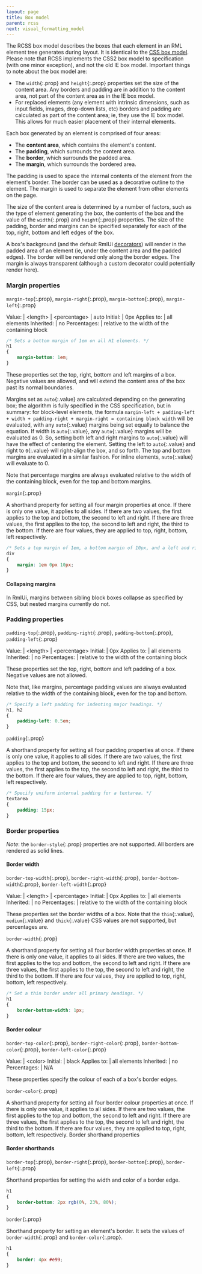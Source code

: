 ```yaml
---
layout: page
title: Box model
parent: rcss
next: visual_formatting_model
---
```


 The RCSS box model describes the boxes that each element in an RML element tree generates during layout. It is identical to the [CSS box model](http://www.w3.org/TR/REC-CSS2/box.html). Please note that RCSS implements the CSS2 box model to specification (with one minor exception), and not the old IE box model. Important things to note about the box model are:

* The `width`{:.prop} and `height`{:.prop} properties set the size of the content area. Any borders and padding are in addition to the content area, not part of the content area as in the IE box model.
* For replaced elements (any element with intrinsic dimensions, such as input fields, images, drop-down lists, etc) borders and padding are calculated as part of the content area; ie, they use the IE box model. This allows for much easier placement of their internal elements. 

Each box generated by an element is comprised of four areas:

* The **content area**, which contains the element's content.
* The **padding**, which surrounds the content area.
* The **border**, which surrounds the padded area.
* The **margin**, which surrounds the bordered area. 

The padding is used to space the internal contents of the element from the element's border. The border can be used as a decorative outline to the element. The margin is used to separate the element from other elements on the page.

The size of the content area is determined by a number of factors, such as the type of element generating the box, the contents of the box and the value of the `width`{:.prop} and `height`{:.prop} properties. The size of the padding, border and margins can be specified separately for each of the top, right, bottom and left edges of the box.

A box's background (and the default RmlUi [decorators](decorators.html)) will render in the padded area of an element (ie, under the content area and the padded edges). The border will be rendered only along the border edges. The margin is always transparent (although a custom decorator could potentially render here).

### Margin properties

`margin-top`{:.prop}, `margin-right`{:.prop}, `margin-bottom`{:.prop}, `margin-left`{:.prop}

Value: | \<length\> \| \<percentage\> \| auto
Initial: | 0px
Applies to: | all elements
Inherited: | no
Percentages: | relative to the width of the containing block

```css
/* Sets a bottom margin of 1em on all H1 elements. */
h1
{
	margin-bottom: 1em;
}
```

These properties set the top, right, bottom and left margins of a box. Negative values are allowed, and will extend the content area of the box past its normal boundaries.

Margins set as `auto`{:.value} are calculated depending on the generating box; the algorithm is fully specified in the CSS specification, but in summary: for block-level elements, the formula `margin-left + padding-left + width + padding-right + margin-right = containing block width` will be evaluated, with any `auto`{:.value} margins being set equally to balance the equation. If width is `auto`{:.value}, any `auto`{:.value} margins will be evaluated as 0. So, setting both left and right margins to `auto`{:.value} will have the effect of centering the element. Setting the left to `auto`{:.value} and right to `0`{:.value} will right-align the box, and so forth. The top and bottom margins are evaluated in a similar fashion. For inline elements, `auto`{:.value} will evaluate to 0.

Note that percentage margins are always evaluated relative to the width of the containing block, even for the top and bottom margins.

`margin`{:.prop}

A shorthand property for setting all four margin properties at once. If there is only one value, it applies to all sides. If there are two values, the first applies to the top and bottom, the second to left and right. If there are three values, the first applies to the top, the second to left and right, the third to the bottom. If there are four values, they are applied to top, right, bottom, left respectively.

```css
/* Sets a top margin of 1em, a bottom margin of 10px, and a left and right margin of 0px on all div elements. */
div
{
	margin: 1em 0px 10px;
}
```

#### Collapsing margins

In RmlUi, margins between sibling block boxes collapse as specified by CSS, but nested margins currently do not.

### Padding properties

`padding-top`{:.prop}, `padding-right`{:.prop}, `padding-bottom`{:.prop}, `padding-left`{:.prop}

Value: | \<length\> \| \<percentage\>
Initial: | 0px
Applies to: | all elements
Inherited: | no
Percentages: | relative to the width of the containing block

These properties set the top, right, bottom and left padding of a box. Negative values are not allowed.

Note that, like margins, percentage padding values are always evaluated relative to the width of the containing block, even for the top and bottom.

```css
/* Specify a left padding for indenting major headings. */
h1, h2
{
	padding-left: 0.5em;
}
```

`padding`{:.prop}

A shorthand property for setting all four padding properties at once. If there is only one value, it applies to all sides. If there are two values, the first applies to the top and bottom, the second to left and right. If there are three values, the first applies to the top, the second to left and right, the third to the bottom. If there are four values, they are applied to top, right, bottom, left respectively.

```css
/* Specify uniform internal padding for a textarea. */
textarea
{
	padding: 15px;
}
```

### Border properties

_Note_: the `border-style`{:.prop} properties are not supported. All borders are rendered as solid lines. 

#### Border width

`border-top-width`{:.prop}, `border-right-width`{:.prop}, `border-bottom-width`{:.prop}, `border-left-width`{:.prop}

Value: | \<length\> \| \<percentage\>
Initial: | 0px
Applies to: | all elements
Inherited: | no
Percentages: | relative to the width of the containing block

These properties set the border widths of a box. Note that the `thin`{:.value}, `medium`{:.value} and `thick`{:.value} CSS values are not supported, but percentages are.

`border-width`{:.prop}

A shorthand property for setting all four border width properties at once. If there is only one value, it applies to all sides. If there are two values, the first applies to the top and bottom, the second to left and right. If there are three values, the first applies to the top, the second to left and right, the third to the bottom. If there are four values, they are applied to top, right, bottom, left respectively.

```css
/* Set a thin border under all primary headings. */
h1
{
	border-bottom-width: 1px;
}
```

#### Border colour

`border-top-color`{:.prop}, `border-right-color`{:.prop}, `border-bottom-color`{:.prop}, `border-left-color`{:.prop}

Value: | \<color\>
Initial: | black
Applies to: | all elements
Inherited: | no
Percentages: | N/A

These properties specify the colour of each of a box's border edges.

`border-color`{:.prop}

A shorthand property for setting all four border colour properties at once. If there is only one value, it applies to all sides. If there are two values, the first applies to the top and bottom, the second to left and right. If there are three values, the first applies to the top, the second to left and right, the third to the bottom. If there are four values, they are applied to top, right, bottom, left respectively.
Border shorthand properties

#### Border shorthands

`border-top`{:.prop}, `border-right`{:.prop}, `border-bottom`{:.prop}, `border-left`{:.prop}

Shorthand properties for setting the width and color of a border edge.

```css
h1
{
	border-bottom: 2px rgb(0%, 23%, 80%);
}
```

`border`{:.prop}

Shorthand property for setting an element's border. It sets the values of `border-width`{:.prop} and `border-color`{:.prop}.

```css
h1
{
	border: 4px #e99;
}
```
